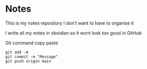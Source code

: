 # Notes

This is my notes repository I don't want to have to organise it 

I write all my notes in obsidian so it wont look too good in GitHub

Git command copy paste
```shell
git add -A
git commit -m "Message"
git push origin main
```